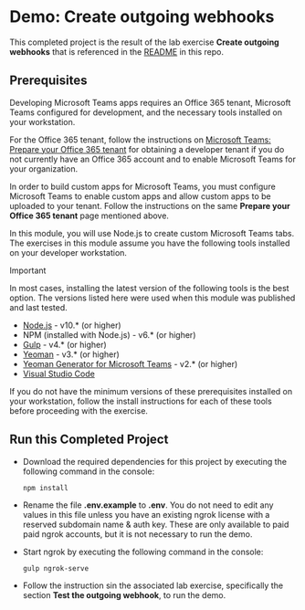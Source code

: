 # Demo: Create outgoing webhooks

This completed project is the result of the lab exercise **Create outgoing webhooks** that is referenced in the [README](./../../README.md) in this repo.

## Prerequisites

Developing Microsoft Teams apps requires an Office 365 tenant, Microsoft Teams configured for development, and the necessary tools installed on your workstation.

For the Office 365 tenant, follow the instructions on [Microsoft Teams: Prepare your Office 365 tenant](https://docs.microsoft.com/microsoftteams/platform/get-started/get-started-tenant) for obtaining a developer tenant if you do not currently have an Office 365 account and to enable Microsoft Teams for your organization.

In order to build custom apps for Microsoft Teams, you must configure Microsoft Teams to enable custom apps and allow custom apps to be uploaded to your tenant. Follow the instructions on the same **Prepare your Office 365 tenant** page mentioned above.

In this module, you will use Node.js to create custom Microsoft Teams tabs. The exercises in this module assume you have the following tools installed on your developer workstation.

> [!IMPORTANT]
> In most cases, installing the latest version of the following tools is the best option. The versions listed here were used when this module was published and last tested.

- [Node.js](https://nodejs.org/) - v10.\* (or higher)
- NPM (installed with Node.js) - v6.\* (or higher)
- [Gulp](https://gulpjs.com/) - v4.\* (or higher)
- [Yeoman](https://yeoman.io/) - v3.\* (or higher)
- [Yeoman Generator for Microsoft Teams](https://github.com/OfficeDev/generator-teams) - v2.\* (or higher)
- [Visual Studio Code](https://code.visualstudio.com)

If you do not have the minimum versions of these prerequisites installed on your workstation, follow the install instructions for each of these tools before proceeding with the exercise.

## Run this Completed Project

- Download the required dependencies for this project by executing the following command in the console:

    ```shell
    npm install
    ```

- Rename the file **.env.example** to **.env**. You do not need to edit any values in this file unless you have an existing ngrok license with a reserved subdomain name & auth key. These are only available to paid paid ngrok accounts, but it is not necessary to run the demo.
- Start ngrok by executing the following command in the console:

    ```shell
    gulp ngrok-serve
    ```
- Follow the instruction sin the associated lab exercise, specifically the section **Test the outgoing webhook**, to run the demo.
